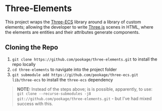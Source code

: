 # Three-Elements

This project wraps the [Three-ECS](https://github.com/pookage/three-ecs) library around a library of custom elements; allowing the developer to write [Three.js](https://threejs.org/) scenes in HTML, where the elements are entities and their attributes generate components.

## Cloning the Repo

1. `git clone https://github.com/pookage/three-elements.git` to install the repo locally
2. `cd three-elements` to navigate into the project folder
3. `git submodule add https://github.com/pookage/three-ecs.git lib/three-ecs` to install the `three-ecs` dependency

> **NOTE:** Instead of the steps above; is is possible, apparently, to use: `git clone --recurse-submodules -j8 git://github.com/pookage/three-elements.git` - but I've had mixed success with this.
